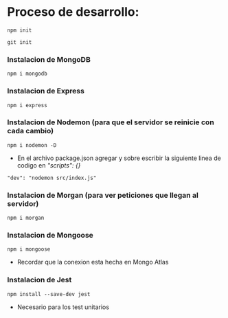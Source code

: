# Proceso de desarrollo:

    npm init

    git init

### Instalacion de MongoDB

    npm i mongodb

### Instalacion de Express

    npm i express

### Instalacion de Nodemon (para que el servidor se reinicie con cada cambio)

    npm i nodemon -D

- En el archivo package.json agregar y sobre escribir la siguiente linea de codigo en _"scripts": {}_

`"dev": "nodemon src/index.js"`

### Instalacion de Morgan (para ver peticiones que llegan al servidor)

    npm i morgan

### Instalacion de Mongoose

    npm i mongoose

- Recordar que la conexion esta hecha en Mongo Atlas

### Instalacion de Jest

    npm install --save-dev jest

- Necesario para los test unitarios
